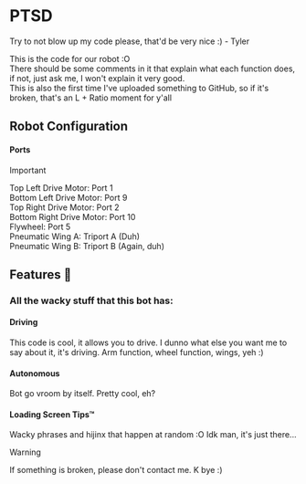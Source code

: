 # PTSD
Try to not blow up my code please, that'd be very nice :) - Tyler

This is the code for our robot :O                                                                                                                                                                                   
There should be some comments in it that explain what each function does, if not, just ask me, I won't explain it very good.                                                                                        
This is also the first time I've uploaded something to GitHub, so if it's broken, that's an L + Ratio moment for y'all                                                                                              
  
## Robot Configuration
#### Ports
> [!IMPORTANT]
> Top Left Drive Motor: Port 1                                                                                                                                      
> Bottom Left Drive Motor: Port 9                                                                                                                                   
> Top Right Drive Motor: Port 2                                                                                                                                     
> Bottom Right Drive Motor: Port 10                                                                                                                                
> Flywheel: Port 5                                                                                                                                                            
> Pneumatic Wing A: Triport A (Duh)                                                                                                                                                                                  
> Pneumatic Wing B: Triport B (Again, duh)
> 

## Features 🥔
### All the wacky stuff that this bot has:

#### Driving
This code is cool, it allows you to drive. I dunno what else you want me to say about it, it's driving. Arm function, wheel function, wings, yeh :)
#### Autonomous
Bot go vroom by itself. Pretty cool, eh?
#### Loading Screen Tips™
Wacky phrases and hijinx that happen at random :O
Idk man, it's just there...

> [!WARNING]
> If something is broken, please don't contact me. K bye :)

